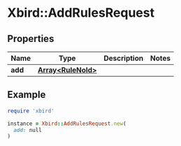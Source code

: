 # Xbird::AddRulesRequest

## Properties

| Name | Type | Description | Notes |
| ---- | ---- | ----------- | ----- |
| **add** | [**Array&lt;RuleNoId&gt;**](RuleNoId.md) |  |  |

## Example

```ruby
require 'xbird'

instance = Xbird::AddRulesRequest.new(
  add: null
)
```

